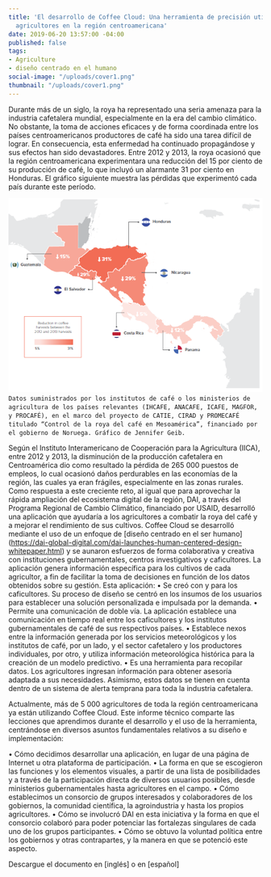 ```yaml
---
title: 'El desarrollo de Coffee Cloud: Una herramienta de precisión utilizada por
  agricultores en la región centroamericana'
date: 2019-06-20 13:57:00 -04:00
published: false
tags:
- Agriculture
- diseño centrado en el humano
social-image: "/uploads/cover1.png"
thumbnail: "/uploads/cover1.png"
---
```


Durante más de un siglo, la roya ha representado una seria amenaza para la industria cafetalera mundial, especialmente en la era del cambio climático. No obstante, la toma de acciones eficaces y de forma coordinada entre los países centroamericanos productores de café ha sido una tarea difícil de lograr. En consecuencia, esta enfermedad ha continuado propagándose y sus efectos han sido devastadores. Entre 2012 y 2013, la roya ocasionó que la región centroamericana experimentara una reducción del 15 por ciento de su producción de café, lo que incluyó un alarmante 31 por ciento en Honduras. El gráfico siguiente muestra las pérdidas que experimentó cada país durante este período. 

<!--more-->

![chart image-658d85.PNG](/uploads/chart%20image-658d85.PNG)`Datos suministrados por los institutos de café o los ministerios de agricultura de los países relevantes (IHCAFE, ANACAFE, ICAFE, MAGFOR, y PROCAFÉ), en el marco del proyecto de CATIE, CIRAD y PROMECAFÉ titulado “Control de la roya del café en Mesoamérica”, financiado por el gobierno de Noruega. Gráfico de Jennifer Geib.`

Según el Instituto Interamericano de Cooperación para la Agricultura (IICA), entre 2012 y 2013, la disminución de la producción cafetalera en Centroamérica dio como resultado la pérdida de 265 000 puestos de empleos, lo cual ocasionó daños perdurables en las economías de la región, las cuales ya eran frágiles, especialmente en las zonas rurales. 
Como respuesta a este creciente reto, al igual que para aprovechar la rápida ampliación del ecosistema digital de la región, DAI, a través del Programa Regional de Cambio Climático, financiado por USAID, desarrolló una aplicación que ayudaría a los agricultores a combatir la roya del café y a mejorar el rendimiento de sus cultivos.
Coffee Cloud se desarrolló mediante el uso de un enfoque de [diseño centrado en el ser humano] (https://dai-global-digital.com/dai-launches-human-centered-design-whitepaper.html) y se aunaron esfuerzos de forma colaborativa y creativa con instituciones gubernamentales, centros investigativos y caficultores. La aplicación genera información específica para los cultivos de cada agricultor, a fin de facilitar la toma de decisiones en función de los datos obtenidos sobre su gestión. Esta aplicación:
•	Se creó con y para los caficultores. Su proceso de diseño se centró en los insumos de los usuarios para establecer una solución personalizada e impulsada por la demanda. 
•	Permite una comunicación de doble vía. La aplicación establece una comunicación en tiempo real entre los caficultores y los institutos gubernamentales de café de sus respectivos países. 
•	Establece nexos entre la información generada por los servicios meteorológicos y los institutos de café, por un lado, y el sector cafetalero y los productores individuales, por otro, y utiliza información meteorológica histórica para la creación de un modelo predictivo. 
•	Es una herramienta para recopilar datos. Los agricultores ingresan información para obtener asesoría adaptada a sus necesidades. Asimismo, estos datos se tienen en cuenta dentro de un sistema de alerta temprana para toda la industria cafetalera. 

Actualmente, más de 5 000 agricultores de toda la región centroamericana ya están utilizando Coffee Cloud. Este informe técnico comparte las lecciones que aprendimos durante el desarrollo y el uso de la herramienta, centrándose en diversos asuntos fundamentales relativos a su diseño e implementación: 

•	Cómo decidimos desarrollar una aplicación, en lugar de una página de Internet u otra plataforma de participación. 
•	La forma en que se escogieron las funciones y los elementos visuales, a partir de una lista de posibilidades y a través de la participación directa de diversos usuarios posibles, desde ministerios gubernamentales hasta agricultores en el campo. 
•	Cómo establecimos un consorcio de grupos interesados y colaboradores de los gobiernos, la comunidad científica, la agroindustria y hasta los propios agricultores. 
•	Cómo se involucró DAI en esta iniciativa y la forma en que el consorcio colaboró para poder potenciar las fortalezas singulares de cada uno de los grupos participantes. 
•	Cómo se obtuvo la voluntad política entre los gobiernos y otras contrapartes, y la manera en que se potenció este aspecto. 

Descargue el documento en [inglés] o en [español]
